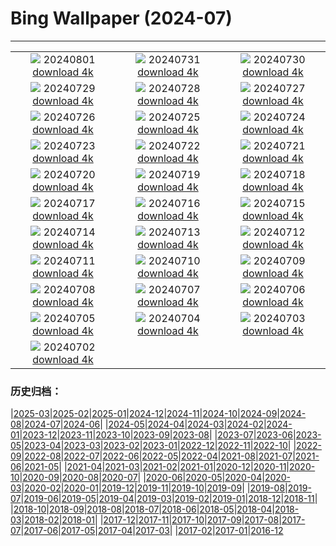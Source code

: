 # Bing Wallpaper (2024-07)
**************
| | | |
|:-:|:-:|:-:|
| ![](https://www.bing.com/th?id=OHR.KaptaiLake_FR-FR1329932845_1920x1080.jpg) 20240801 [download 4k](https://www.bing.com/th?id=OHR.KaptaiLake_FR-FR1329932845_UHD.jpg) | ![](https://www.bing.com/th?id=OHR.HoodoosBryce_FR-FR1068853543_1920x1080.jpg) 20240731 [download 4k](https://www.bing.com/th?id=OHR.HoodoosBryce_FR-FR1068853543_UHD.jpg) | ![](https://www.bing.com/th?id=OHR.ImpalaOxpecker_FR-FR0733173703_1920x1080.jpg) 20240730 [download 4k](https://www.bing.com/th?id=OHR.ImpalaOxpecker_FR-FR0733173703_UHD.jpg) |
| ![](https://www.bing.com/th?id=OHR.CorbettTigers_FR-FR0494384633_1920x1080.jpg) 20240729 [download 4k](https://www.bing.com/th?id=OHR.CorbettTigers_FR-FR0494384633_UHD.jpg) | ![](https://www.bing.com/th?id=OHR.BeachHutsSweden_FR-FR0229761588_1920x1080.jpg) 20240728 [download 4k](https://www.bing.com/th?id=OHR.BeachHutsSweden_FR-FR0229761588_UHD.jpg) | ![](https://www.bing.com/th?id=OHR.RhinelandVineyards_FR-FR9994594641_1920x1080.jpg) 20240727 [download 4k](https://www.bing.com/th?id=OHR.RhinelandVineyards_FR-FR9994594641_UHD.jpg) |
| ![](https://www.bing.com/th?id=OHR.ParisOlympicGames_FR-FR9795678627_1920x1080.jpg) 20240726 [download 4k](https://www.bing.com/th?id=OHR.ParisOlympicGames_FR-FR9795678627_UHD.jpg) | ![](https://www.bing.com/th?id=OHR.SmokyMountainTrail_FR-FR2588316883_1920x1080.jpg) 20240725 [download 4k](https://www.bing.com/th?id=OHR.SmokyMountainTrail_FR-FR2588316883_UHD.jpg) | ![](https://www.bing.com/th?id=OHR.SheepCousins_FR-FR2246016593_1920x1080.jpg) 20240724 [download 4k](https://www.bing.com/th?id=OHR.SheepCousins_FR-FR2246016593_UHD.jpg) |
| ![](https://www.bing.com/th?id=OHR.MethoniCastle_FR-FR1765128924_1920x1080.jpg) 20240723 [download 4k](https://www.bing.com/th?id=OHR.MethoniCastle_FR-FR1765128924_UHD.jpg) | ![](https://www.bing.com/th?id=OHR.SaintFrancois_FR-FR9354176013_1920x1080.jpg) 20240722 [download 4k](https://www.bing.com/th?id=OHR.SaintFrancois_FR-FR9354176013_UHD.jpg) | ![](https://www.bing.com/th?id=OHR.ZanzibarBoats_FR-FR1025363657_1920x1080.jpg) 20240721 [download 4k](https://www.bing.com/th?id=OHR.ZanzibarBoats_FR-FR1025363657_UHD.jpg) |
| ![](https://www.bing.com/th?id=OHR.MineralMoon_FR-FR0840269185_1920x1080.jpg) 20240720 [download 4k](https://www.bing.com/th?id=OHR.MineralMoon_FR-FR0840269185_UHD.jpg) | ![](https://www.bing.com/th?id=OHR.YoungJaguar_FR-FR0618181911_1920x1080.jpg) 20240719 [download 4k](https://www.bing.com/th?id=OHR.YoungJaguar_FR-FR0618181911_UHD.jpg) | ![](https://www.bing.com/th?id=OHR.MayotteCoral_FR-FR3285872398_1920x1080.jpg) 20240718 [download 4k](https://www.bing.com/th?id=OHR.MayotteCoral_FR-FR3285872398_UHD.jpg) |
| ![](https://www.bing.com/th?id=OHR.MedievalRothenburg_FR-FR2962331926_1920x1080.jpg) 20240717 [download 4k](https://www.bing.com/th?id=OHR.MedievalRothenburg_FR-FR2962331926_UHD.jpg) | ![](https://www.bing.com/th?id=OHR.AncientOrkney_FR-FR2608784328_1920x1080.jpg) 20240716 [download 4k](https://www.bing.com/th?id=OHR.AncientOrkney_FR-FR2608784328_UHD.jpg) | ![](https://www.bing.com/th?id=OHR.TateishiPark_FR-FR2256380829_1920x1080.jpg) 20240715 [download 4k](https://www.bing.com/th?id=OHR.TateishiPark_FR-FR2256380829_UHD.jpg) |
| ![](https://www.bing.com/th?id=OHR.BastilleDayParis_FR-FR2037587707_1920x1080.jpg) 20240714 [download 4k](https://www.bing.com/th?id=OHR.BastilleDayParis_FR-FR2037587707_UHD.jpg) | ![](https://www.bing.com/th?id=OHR.CappadociaRocks_FR-FR1620184980_1920x1080.jpg) 20240713 [download 4k](https://www.bing.com/th?id=OHR.CappadociaRocks_FR-FR1620184980_UHD.jpg) | ![](https://www.bing.com/th?id=OHR.RainierWildflowers_FR-FR1422439917_1920x1080.jpg) 20240712 [download 4k](https://www.bing.com/th?id=OHR.RainierWildflowers_FR-FR1422439917_UHD.jpg) |
| ![](https://www.bing.com/th?id=OHR.GangiSicily_FR-FR3620462810_1920x1080.jpg) 20240711 [download 4k](https://www.bing.com/th?id=OHR.GangiSicily_FR-FR3620462810_UHD.jpg) | ![](https://www.bing.com/th?id=OHR.CollaredAracari_FR-FR3432712660_1920x1080.jpg) 20240710 [download 4k](https://www.bing.com/th?id=OHR.CollaredAracari_FR-FR3432712660_UHD.jpg) | ![](https://www.bing.com/th?id=OHR.TalampayaNP_FR-FR0885621562_1920x1080.jpg) 20240709 [download 4k](https://www.bing.com/th?id=OHR.TalampayaNP_FR-FR0885621562_UHD.jpg) |
| ![](https://www.bing.com/th?id=OHR.PontBordeaux_FR-FR0361302965_1920x1080.jpg) 20240708 [download 4k](https://www.bing.com/th?id=OHR.PontBordeaux_FR-FR0361302965_UHD.jpg) | ![](https://www.bing.com/th?id=OHR.YenBaiTerraces_FR-FR9073206235_1920x1080.jpg) 20240707 [download 4k](https://www.bing.com/th?id=OHR.YenBaiTerraces_FR-FR9073206235_UHD.jpg) | ![](https://www.bing.com/th?id=OHR.ConwyRiver_FR-FR8883858197_1920x1080.jpg) 20240706 [download 4k](https://www.bing.com/th?id=OHR.ConwyRiver_FR-FR8883858197_UHD.jpg) |
| ![](https://www.bing.com/th?id=OHR.NoahBeach_FR-FR8649402194_1920x1080.jpg) 20240705 [download 4k](https://www.bing.com/th?id=OHR.NoahBeach_FR-FR8649402194_UHD.jpg) | ![](https://www.bing.com/th?id=OHR.SenanqueAbbey_FR-FR3993123153_1920x1080.jpg) 20240704 [download 4k](https://www.bing.com/th?id=OHR.SenanqueAbbey_FR-FR3993123153_UHD.jpg) | ![](https://www.bing.com/th?id=OHR.MeerkatManor_FR-FR8114816201_1920x1080.jpg) 20240703 [download 4k](https://www.bing.com/th?id=OHR.MeerkatManor_FR-FR8114816201_UHD.jpg) |
| ![](https://www.bing.com/th?id=OHR.ItalicaRuins_FR-FR7838371593_1920x1080.jpg) 20240702 [download 4k](https://www.bing.com/th?id=OHR.ItalicaRuins_FR-FR7838371593_UHD.jpg) |  |  |

### 历史归档：

|[2025-03](/../2025-03/2025-03.md)|[2025-02](/../2025-02/2025-02.md)|[2025-01](/../2025-01/2025-01.md)|[2024-12](/../2024-12/2024-12.md)|[2024-11](/../2024-11/2024-11.md)|[2024-10](/../2024-10/2024-10.md)|[2024-09](/../2024-09/2024-09.md)|[2024-08](/../2024-08/2024-08.md)|[2024-07](/2024-07.md)|[2024-06](/../2024-06/2024-06.md)|
|[2024-05](/../2024-05/2024-05.md)|[2024-04](/../2024-04/2024-04.md)|[2024-03](/../2024-03/2024-03.md)|[2024-02](/../2024-02/2024-02.md)|[2024-01](/../2024-01/2024-01.md)|[2023-12](/../2023-12/2023-12.md)|[2023-11](/../2023-11/2023-11.md)|[2023-10](/../2023-10/2023-10.md)|[2023-09](/../2023-09/2023-09.md)|[2023-08](/../2023-08/2023-08.md)|
|[2023-07](/../2023-07/2023-07.md)|[2023-06](/../2023-06/2023-06.md)|[2023-05](/../2023-05/2023-05.md)|[2023-04](/../2023-04/2023-04.md)|[2023-03](/../2023-03/2023-03.md)|[2023-02](/../2023-02/2023-02.md)|[2023-01](/../2023-01/2023-01.md)|[2022-12](/../2022-12/2022-12.md)|[2022-11](/../2022-11/2022-11.md)|[2022-10](/../2022-10/2022-10.md)|
|[2022-09](/../2022-09/2022-09.md)|[2022-08](/../2022-08/2022-08.md)|[2022-07](/../2022-07/2022-07.md)|[2022-06](/../2022-06/2022-06.md)|[2022-05](/../2022-05/2022-05.md)|[2022-04](/../2022-04/2022-04.md)|[2021-08](/../2021-08/2021-08.md)|[2021-07](/../2021-07/2021-07.md)|[2021-06](/../2021-06/2021-06.md)|[2021-05](/../2021-05/2021-05.md)|
|[2021-04](/../2021-04/2021-04.md)|[2021-03](/../2021-03/2021-03.md)|[2021-02](/../2021-02/2021-02.md)|[2021-01](/../2021-01/2021-01.md)|[2020-12](/../2020-12/2020-12.md)|[2020-11](/../2020-11/2020-11.md)|[2020-10](/../2020-10/2020-10.md)|[2020-09](/../2020-09/2020-09.md)|[2020-08](/../2020-08/2020-08.md)|[2020-07](/../2020-07/2020-07.md)|
|[2020-06](/../2020-06/2020-06.md)|[2020-05](/../2020-05/2020-05.md)|[2020-04](/../2020-04/2020-04.md)|[2020-03](/../2020-03/2020-03.md)|[2020-02](/../2020-02/2020-02.md)|[2020-01](/../2020-01/2020-01.md)|[2019-12](/../2019-12/2019-12.md)|[2019-11](/../2019-11/2019-11.md)|[2019-10](/../2019-10/2019-10.md)|[2019-09](/../2019-09/2019-09.md)|
|[2019-08](/../2019-08/2019-08.md)|[2019-07](/../2019-07/2019-07.md)|[2019-06](/../2019-06/2019-06.md)|[2019-05](/../2019-05/2019-05.md)|[2019-04](/../2019-04/2019-04.md)|[2019-03](/../2019-03/2019-03.md)|[2019-02](/../2019-02/2019-02.md)|[2019-01](/../2019-01/2019-01.md)|[2018-12](/../2018-12/2018-12.md)|[2018-11](/../2018-11/2018-11.md)|
|[2018-10](/../2018-10/2018-10.md)|[2018-09](/../2018-09/2018-09.md)|[2018-08](/../2018-08/2018-08.md)|[2018-07](/../2018-07/2018-07.md)|[2018-06](/../2018-06/2018-06.md)|[2018-05](/../2018-05/2018-05.md)|[2018-04](/../2018-04/2018-04.md)|[2018-03](/../2018-03/2018-03.md)|[2018-02](/../2018-02/2018-02.md)|[2018-01](/../2018-01/2018-01.md)|
|[2017-12](/../2017-12/2017-12.md)|[2017-11](/../2017-11/2017-11.md)|[2017-10](/../2017-10/2017-10.md)|[2017-09](/../2017-09/2017-09.md)|[2017-08](/../2017-08/2017-08.md)|[2017-07](/../2017-07/2017-07.md)|[2017-06](/../2017-06/2017-06.md)|[2017-05](/../2017-05/2017-05.md)|[2017-04](/../2017-04/2017-04.md)|[2017-03](/../2017-03/2017-03.md)|
|[2017-02](/../2017-02/2017-02.md)|[2017-01](/../2017-01/2017-01.md)|[2016-12](/../2016-12/2016-12.md)